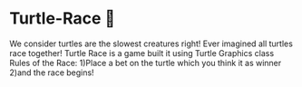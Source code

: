 # Turtle-Race 🐢
We consider turtles are the slowest creatures right! Ever imagined all turtles race together!
Turtle Race is a game built it using Turtle Graphics class
Rules of the Race:
1)Place a bet on the turtle which you think it as winner
2)and the race begins!
